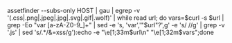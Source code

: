  assetfinder --subs-only HOST | gau | egrep -v 
'(.css|.png|.jpeg|.jpg|.svg|.gif|.wolf)' | while read url; do vars=$curl -s 
$url | grep -Eo "var [a-zA-Z0-9_]+" | sed -e 's, 'var','"$url"?',g' -e 's/
//g' | grep -v '.js' | sed 's/.*/&=xss/g'):echo -e "\e[1;33m$url\n"
"\e[1;32m$vars";done
